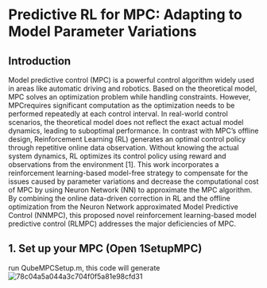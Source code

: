 # Predictive RL for MPC: Adapting to Model Parameter Variations
## Introduction
Model predictive control (MPC) is a powerful control algorithm widely used in areas like automatic driving and robotics. Based on the theoretical model, MPC solves an optimization problem while handling constraints. However, MPCrequires significant computation as the optimization needs to be performed repeatedly at each control interval. In real-world control scenarios, the theoretical model does not reflect the exact actual model dynamics, leading to suboptimal performance. In contrast with MPC’s offline design, Reinforcement Learning (RL) generates an optimal control policy through repetitive online data observation. Without knowing the actual system dynamics, RL optimizes its control policy using reward and observations from the environment [1]. This work incorporates a reinforcement learning-based model-free strategy to compensate for the issues caused by parameter variations and decrease the computational cost of MPC by using Neuron Network (NN) to approximate the MPC algorithm. By combining the online data-driven correction in RL and the offline optimization from the Neuron Network approximated Model Predictive Control (NNMPC), this proposed novel reinforcement learning-based model predictive control (RLMPC) addresses the major deficiencies of MPC.

## 1. Set up your MPC (Open 1SetupMPC)
run QubeMPCSetup.m, this code will generate
![78c04a5a044a3c704f0f5a81e98cfd31](https://github.com/user-attachments/assets/4a16dc5b-0dc1-4743-ab99-4b4ac0a53e5c)
